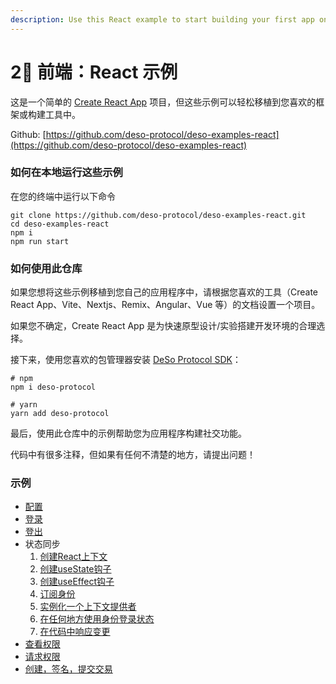 ```yaml
---
description: Use this React example to start building your first app on DeSo
---
```


# 2⃣ 前端：React 示例

这是一个简单的 [Create React App](https://create-react-app.dev/docs/getting-started) 项目，但这些示例可以轻松移植到您喜欢的框架或构建工具中。

Github: [https://github.com/deso-protocol/deso-examples-react](https://github.com/deso-protocol/deso-examples-react)

### 如何在本地运行这些示例

在您的终端中运行以下命令

```
git clone https://github.com/deso-protocol/deso-examples-react.git
cd deso-examples-react
npm i
npm run start
```

### 如何使用此仓库

如果您想将这些示例移植到您自己的应用程序中，请根据您喜欢的工具（Create React App、Vite、Nextjs、Remix、Angular、Vue 等）的文档设置一个项目。

如果您不确定，Create React App 是为快速原型设计/实验搭建开发环境的合理选择。

接下来，使用您喜欢的包管理器安装  [DeSo Protocol SDK](https://www.npmjs.com/package/deso-protocol)：

```
# npm
npm i deso-protocol

# yarn
yarn add deso-protocol
```

最后，使用此仓库中的示例帮助您为应用程序构建社交功能。

代码中有很多注释，但如果有任何不清楚的地方，请提出问题！

### 示例

* [配置](https://github.com/deso-protocol/deso-examples-react/blob/main/src/routes/root.jsx#L7)
* [登录](https://github.com/deso-protocol/deso-examples-react/blob/main/src/components/nav.jsx#L27)
* [登出](https://github.com/deso-protocol/deso-examples-react/blob/main/src/components/nav.jsx#L31)
* 状态同步
  1. [创建React上下文](https://github.com/deso-protocol/deso-examples-react/blob/main/src/contexts.js#L7)
  2. [创建useState钩子](https://github.com/deso-protocol/deso-examples-react/blob/main/src/routes/root.jsx#L18)
  3. [创建useEffect钩子](https://github.com/deso-protocol/deso-examples-react/blob/main/src/routes/root.jsx#L24)
  4. [订阅身份](https://github.com/deso-protocol/deso-examples-react/blob/main/src/routes/root.jsx#L40)
  5. [实例化一个上下文提供者](https://github.com/deso-protocol/deso-examples-react/blob/main/src/routes/root.jsx#L117)
  6. [在任何地方使用身份登录状态](https://github.com/deso-protocol/deso-examples-react/blob/main/src/components/nav.jsx#L8)
  7. [在代码中响应变更](https://github.com/deso-protocol/deso-examples-react/blob/main/src/components/nav.jsx#L16)
* [查看权限](https://github.com/deso-protocol/deso-examples-react/blob/main/src/routes/sign-and-submit-tx.jsx#L8)
* [请求权限](https://github.com/deso-protocol/deso-examples-react/blob/main/src/routes/sign-and-submit-tx.jsx#L50)
* [创建，签名，提交交易](https://github.com/deso-protocol/deso-examples-react/blob/main/src/routes/sign-and-submit-tx.jsx#L61)
